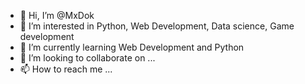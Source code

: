- 👋 Hi, I’m @MxDok
- 👀 I’m interested in Python, Web Development, Data science, Game development
- 🌱 I’m currently learning Web Development and Python
- 💞️ I’m looking to collaborate on ...
- 📫 How to reach me ...

<!---
MxDok/MxDok is a ✨ special ✨ repository because its `README.md` (this file) appears on your GitHub profile.
You can click the Preview link to take a look at your changes.
--->
